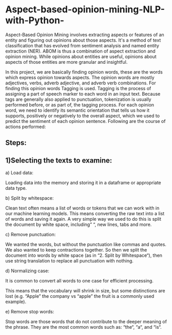 # Aspect-based-opinion-mining-NLP-with-Python-
Aspect-Based Opinion Mining involves extracting aspects or features of an entity and figuring out opinions about those aspects. It's a method of text classification that has evolved from sentiment analysis and named entity extraction (NER). ABOM is thus a combination of aspect extraction and opinion mining. While opinions about entities are useful, opinions about aspects of those entities are more granular and insightful.

In this project, we are basically finding opinion words, these are the words which express opinion towards aspects. The opinion words are mostly adjectives, verbs, adverb adjective, and adverb verb combinations. For finding this opinion words Tagging is used.  Tagging is the process of assigning a part of speech marker to each word in an input text. Because tags are generally also applied to punctuation, tokenization is usually performed before, or as part of, the tagging process. For each opinion word, we need to identify its semantic orientation that tells us how it supports, positively or negatively to the overall aspect, which we used to predict the sentiment of each opinion sentence. Following are the course of actions performed:

## Steps:
## 1)Selecting the texts to examine:
          
a) Load data: 

Loading data into the memory and storing it in a dataframe or appropriate data type.

b) Split by whitespace:

Clean text often means a list of words or tokens that we can work with in our machine learning models. This means converting the raw text into a list of words and               saving it again. A very simple way we used to do this is split the document by white space, including” “, new lines, tabs and more.

c) Remove punctuation:

We wanted the words, but without the punctuation like commas and quotes. We also wanted to keep contractions together.
So then we split the document into words by white space (as in “2. Split by Whitespace“), then use string translation to replace all punctuation with nothing. 

d) Normalizing case:

It is common to convert all words to one case for efficient processing.

This means that the vocabulary will shrink in size, but some distinctions are lost (e.g. “Apple” the company vs “apple” the fruit is a commonly used example).

e) Remove stop words: 

Stop words are those words that do not contribute to the deeper meaning of the phrase. They are the most common words such as: “the“, “a“, and “is“.

